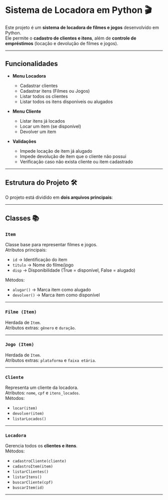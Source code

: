 # Sistema de Locadora em Python 🎬

Este projeto é um **sistema de locadora de filmes e jogos** desenvolvido em Python.  
Ele permite o **cadastro de clientes e itens**, além de **controle de empréstimos** (locação e devolução de filmes e jogos).  

---

## Funcionalidades
- **Menu Locadora**
  - Cadastrar clientes
  - Cadastrar itens (Filmes ou Jogos)
  - Listar todos os clientes
  - Listar todos os itens disponíveis ou alugados

- **Menu Cliente**
  - Listar itens já locados
  - Locar um item (se disponível)
  - Devolver um item

- **Validações**
  - Impede locação de item já alugado
  - Impede devolução de item que o cliente não possui
  - Verificação caso não exista cliente ou item cadastrado

---

## Estrutura do Projeto 🛠️ 
O projeto está dividido em **dois arquivos principais**:

---

## Classes 📚

### `Item`
Classe base para representar filmes e jogos.  
Atributos principais:
- `id` → Identificação do item  
- `titulo` → Nome do filme/jogo  
- `disp` → Disponibilidade (True = disponível, False = alugado)  

Métodos:
- `alugar()` → Marca item como alugado  
- `devolver()` → Marca item como disponível  

---

### `Filme (Item)`
Herdada de `Item`.  
Atributos extras: `gênero` e `duração`.

---

### `Jogo (Item)`
Herdada de `Item`.  
Atributos extras: `plataforma` e `faixa etária`.

---

### `Cliente`
Representa um cliente da locadora.  
Atributos: `nome`, `cpf` e `itens_locados`.  
Métodos:
- `locar(item)`  
- `devolver(item)`  
- `listarLocados()`  

---

### `Locadora`
Gerencia todos os **clientes e itens**.  
Métodos:
- `cadastroCliente(cliente)`  
- `cadastroItem(item)`  
- `listarClientes()`  
- `listarItens()`  
- `buscarCliente(cpf)`  
- `buscarItem(id)`  

---
